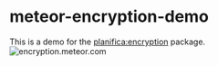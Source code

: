 # meteor-encryption-demo
This is a demo for the [planifica:encryption](https://github.com/Planifica/encryption) package.
![encryption.meteor.com](https://pbs.twimg.com/media/CO5Sx5ZWsAAxgh7.png:large)
